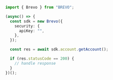 <!-- Start SDK Example Usage -->


```typescript
import { Brevo } from "BREVO";

(async() => {
  const sdk = new Brevo({
    security: {
      apiKey: "",
    },
  });

  const res = await sdk.account.getAccount();

  if (res.statusCode == 200) {
    // handle response
  }
})();
```
<!-- End SDK Example Usage -->